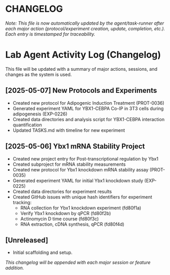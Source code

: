 # CHANGELOG

_Note: This file is now automatically updated by the agent/task-runner after each major action (protocol/experiment creation, update, completion, etc.). Each entry is timestamped for traceability._

# Lab Agent Activity Log (Changelog)

This file will be updated with a summary of major actions, sessions, and changes as the system is used.

## [2025-05-07] New Protocols and Experiments
- Created new protocol for Adipogenic Induction Treatment (PROT-0036)
- Generated experiment YAML for YBX1-CEBPA Co-IP in 3T3 cells during adipogenesis (EXP-0226)
- Created data directories and analysis script for YBX1-CEBPA interaction quantification
- Updated TASKS.md with timeline for new experiment

## [2025-05-06] Ybx1 mRNA Stability Project
- Created new project entry for Post-transcriptional regulation by Ybx1
- Created subproject for mRNA stability measurements
- Created new protocol for Ybx1 knockdown mRNA stability assay (PROT-0035)
- Generated experiment YAML for initial Ybx1 knockdown study (EXP-0225)
- Created data directories for experiment results
- Created GitHub issues with unique hash identifiers for experiment tracking:
  - RNA collection for Ybx1 knockdown experiment (fd80f1a)
  - Verify Ybx1 knockdown by qPCR (fd80f2b)
  - Actinomycin D time course (fd80f3c)
  - RNA extraction, cDNA synthesis, qPCR (fd80f4d)

## [Unreleased]
- Initial scaffolding and setup.

_This changelog will be appended with each major session or feature addition._ 